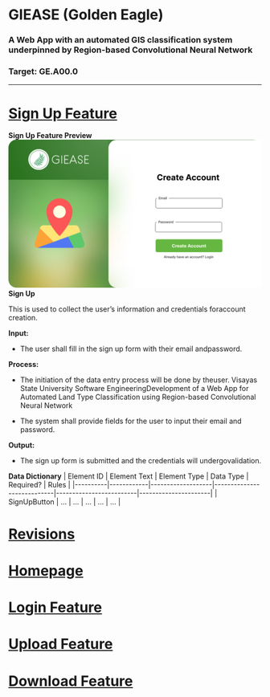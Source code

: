# GIEASE (Golden Eagle)
### A Web App with an automated GIS classification system underpinned by Region-based Convolutional Neural Network
### Target:  GE.A00.0
_______________________________________
# [Sign Up Feature](https://github.com/rendznicoy/golden-eagle/blob/main/SIGNUP.md)
**Sign Up Feature Preview**
![SignUp](https://github.com/rendznicoy/golden-eagle/blob/main/Mockups/SignUp%20Mockup.png)
**Sign Up**

This is used to collect the user’s information and credentials foraccount creation. 

**Input:**
* The user shall fill in the sign up form with their email andpassword.
  
**Process:**
+ The initiation of the data entry process will be done by theuser.
Visayas State University Software EngineeringDevelopment of a Web App for Automated Land Type Classification using Region-based
Convolutional Neural Network
- The system shall provide fields for the user to input their email
and password.

**Output:**
*  The sign up form is submitted and the credentials will undergovalidation.

**Data Dictionary**
| Element ID | Element Text      | Element Type | Data Type                | Required?          | Rules         |
|----------|------------|-------------------|----------------------------|-------------------------|----------------------|
| SignUpButton      | ...        | ...               | ...               | ...               | ...               |    

# [Revisions](https://github.com/rendznicoy/golden-eagle/blob/main/REVISIONS.md)

# [Homepage](https://github.com/rendznicoy/golden-eagle/blob/main/HOMEPAGE.md)

# [Login Feature](https://github.com/rendznicoy/golden-eagle/blob/main/LOGIN.md)

# [Upload Feature](https://github.com/rendznicoy/golden-eagle/blob/main/UPLOAD.md)

# [Download Feature](https://github.com/rendznicoy/golden-eagle/blob/main/DOWNLOAD.md)
